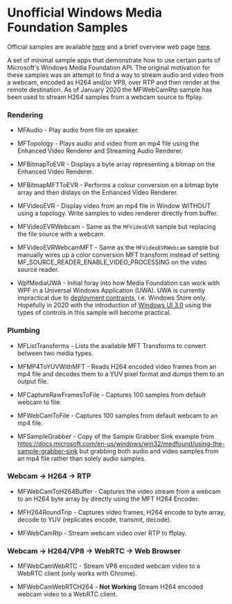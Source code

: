 # Unofficial Windows Media Foundation Samples

Official samples are available [here](https://github.com/microsoft/Windows-classic-samples/tree/master/Samples/Win7Samples/multimedia/mediafoundation) and a brief overview web page [here](https://docs.microsoft.com/en-us/windows/win32/medfound/media-foundation-sdk-samples).

A set of minimal sample apps that demonstrate how to use certain parts of Microsoft's Windows Media Foundation API. The original motivation for these samples was an attempt to find a way to stream audio and video from a webcam, encoded as H264 and/or VP8, over RTP and then render at the remote destination. As of January 2020 the MFWebCamRtp sample has been used to stream H264 samples from a webcam source to ffplay.

### Rendering

 - MFAudio - Play audio from file on speaker.
 
 - MFTopology - Plays audio and video from an mp4 file using the Enhanced Video Renderer and Streaming Audio Renderer.
 
 - MFBitmapToEVR - Displays a byte array representing a bitmap on the Enhanced Video Renderer.
 
 - MFBitmapMFTToEVR - Performs a colour conversion on a bitmap byte array and then dislays on the Enhanced Video Renderer. 
 
 - MFVideoEVR - Display video from an mp4 file in Window WITHOUT using a topology. Write samples to video renderer directly from buffer.
 
 - MFVideoEVRWebcam - Same as the `MFVideoEVR` sample but replacing the file source with a webcam.
 
 - MFVideoEVRWebcamMFT - Same as the `MFVideoEVRWebcam` sample but manually wires up a color conversion MFT transform instead of setting MF_SOURCE_READER_ENABLE_VIDEO_PROCESSING on the video source reader.  
 
 - WpfMediaUWA - Initial foray into how Media Foundation can work with WPF in a Universal Windows Application (UWA). UWA is currently impractical due to [deployment contraints](https://docs.microsoft.com/en-us/windows/apps/desktop/choose-your-platform), i.e. Windows Store only. Hopefully in 2020 with the introduction of [Windows UI 3.0](https://docs.microsoft.com/en-us/uwp/toolkits/) using the types of controls in this sample will become practical.
 
### Plumbing

 - MFListTransforms - Lists the available MFT Transforms to convert between two media types.
 
 - MFMP4ToYUVWithMFT - Reads H264 encoded video frames from an mp4 file and decodes them to a YUV pixel format and dumps them to an output file.
 
 - MFCaptureRawFramesToFile - Captures 100 samples from default webcam to file.
 
 - MFWebCamToFile - Captures 100 samples from default webcam to an mp4 file.
 
 - MFSampleGrabber - Copy of the Sample Grabber Sink example from https://docs.microsoft.com/en-us/windows/win32/medfound/using-the-sample-grabber-sink but grabbing both audio and video samples from an mp4 file rather than solely audio samples.

### Webcam -> H264 -> RTP

 - MFWebCamToH264Buffer - Captures the video stream from a webcam to an H264 byte array by directly using the MFT H264 Encoder.

 - MFH264RoundTrip - Captures video frames, H264 encode to byte array, decode to YUV (replicates encode, transmit, decode).

 - MFWebCamRtp - Stream webcam video over RTP to ffplay.
 
### Webcam -> H264/VP8 -> WebRTC -> Web Browser
 
 - MFWebCamWebRTC - Stream VP8 encoded webcam video to a WebRTC client (only works with Chrome).
 
 - MFWebCamWebRTCH264 - **Not Working** Stream H264 encoded webcam video to a WebRTC client.
 
 

 

